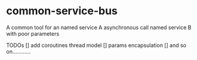 # common-service-bus
A common tool for an named service A asynchronous call named service B with poor parameters

TODOs
[] add coroutines thread model
[] params encapsulation
[] and so on…………
